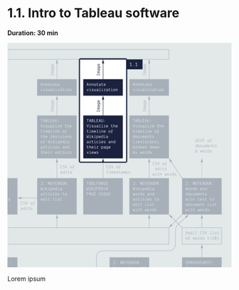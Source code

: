 # 1.1. Intro to Tableau software

**Duration: 30 min**

![Overview tuto 1.1](/images/1-1.jpg)

Lorem ipsum

